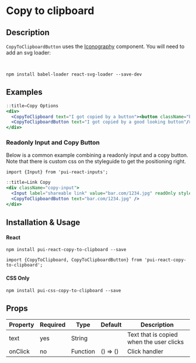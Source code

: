 # Copy to clipboard

## Description

`CopyToClipboardButton` uses the [Iconography](/react_base_iconography.html) component.
You will need to add an svg loader:

<code class="pam">
<img src="/styleguide/download.svg" width="16" height="16"/>
npm install babel-loader react-svg-loader --save-dev
</code>

## Examples

```jsx
::title=Copy Options
<div>
  <CopyToClipboard text="I got copied by a button"><button className="btn">Click Me To Copy</button></CopyToClipboard>
  <CopyToClipboardButton text="I got copied by a good looking button"/>
</div>
```

### Readonly Input and Copy Button

Below is a common example combining a readonly input and a copy button.
Note that there is custom css on the styleguide to get the positioning right.

```
import {Input} from 'pui-react-inputs';
```

```jsx
::title=Link Copy
<div className="copy-input">
  <Input label="shareable link" value="bar.com/1234.jpg" readOnly style={{height: "42px"}}/>
  <CopyToClipboardButton text="bar.com/1234.jpg" />
</div>
```

## Installation & Usage

#### React
`npm install pui-react-copy-to-clipboard --save`

`import {CopyToClipboard, CopyToClipboardButton} from 'pui-react-copy-to-clipboard';`

#### CSS Only
`npm install pui-css-copy-to-clipboard --save`

## Props
Property | Required | Type | Default | Description
---------|----------|------|---------|------------
text    | yes| String   |          | Text that is copied when the user clicks 
onClick | no | Function | () => () | Click handler
